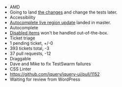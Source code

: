 * AMD
 * Going to land [the changes](https://github.com/jquery/jquery-ui/pull/1029) and change the tests later.
* Accessibility
 * [Autocomplete live region update](https://github.com/jquery/jquery-ui/pull/1153) landed in master.
* Autocomplete
 * [Disabled items](http://bugs.jqueryui.com/ticket/9695) won't be handled out-of-the-box.
* Ticket triage
 * 1 pending ticket, +/-0
 * 393 tickets total, -3
 * 37 pull requests, -12
* Draggable
 * Dave and Mike to fix TestSwarm failures
* CSS Linter
 * https://github.com/jquery/jquery-ui/pull/1152
 * Waiting for review from WordPress
